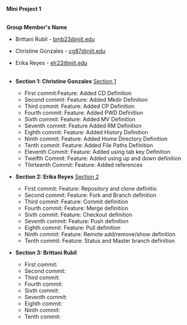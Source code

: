 **Mini Project 1**
<br><br>

**Group Member's Name**

- Brittani Rubil - bmb23@njit.edu
- Christine Gonzales - cg87@njit.edu
- Erika Reyes - elr22@njit.edu
<br><br>

- **Section 1: Christine Gonzales** [Section 1](https://github.com/brittrubil/miniproject1-practice/blob/Section-1-Vi-Commands/Section1.md)
	- First commit:Feature: Added CD Definition
	- Second commit: Feature: Added Mkdir Definition
	- Third commit: Feature: Added CP Definition
	- Fourth commit: Feature: Added PWD Definition
	- Sixth commit: Feature: Added MV Definition
	- Seventh commit: Feature Added RM Definition 
	- Eighth commit: Feature: Added History Definition
	- Ninth commit: Feature: Added Home Directory Definition 
	- Tenth commit: Feature: Added File Paths Definition
	- Eleventh Commit: Feature: Added using tab key Definition
	- Twelfth Commit: Feature: Added using up and down definition
	- Thirteenth Commit: Feature: Added references 

 
- **Section 2: Erika Reyes** [Section 2](https://github.com/brittrubil/miniproject1-practice/blob/Section2/section2.md)
	- First commit: Feature: Repository and clone definitio
	- Second commit: Feature: Fork and Branch definition
	- Third commit: Feature: Commit definition
	- Fourth commit: Feature: Merge definition
	- Sixth commit: Feature: Checkout definition
	- Seventh commit: Feature: Push definition
	- Eighth commit: Feature: Pull definition
	- Ninth commit: Feature: Remote add/remove/show definition
	- Tenth commit: Feature: Status and Master branch definition
 
- **Section 3: Brittani Rubil**
	- First commit:
	- Second commit:
	- Third commit:
	- Fourth commit:
	- Sixth commit:
	- Seventh commit:
	- Eighth commit:
	- Ninth commit:
	- Tenth commit: 
 

